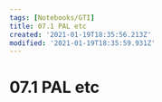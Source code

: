 ```yaml
---
tags: [Notebooks/GTI]
title: 07.1 PAL etc
created: '2021-01-19T18:35:56.213Z'
modified: '2021-01-19T18:35:59.931Z'
---
```


# 07.1 PAL etc

